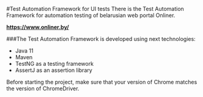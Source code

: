 #Test Automation Framework for UI tests
There is the Test Automation Framework for automation testing of belarusian web portal Onliner.

**<https://www.onliner.by/>**

###The Test Automation Framework is developed using next technologies:
* Java 11
* Maven
* TestNG as a testing framework
* AssertJ as an assertion library

Before starting the project, make sure that your version of Chrome matches the version of ChromeDriver.
